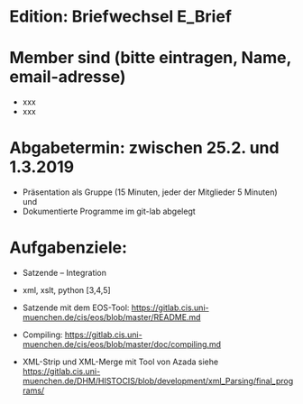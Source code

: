 # Edition: Briefwechsel E_Brief

# Member sind (bitte eintragen, Name, email-adresse)
* xxx
* xxx

# Abgabetermin: zwischen 25.2. und 1.3.2019
* Präsentation als Gruppe (15 Minuten, jeder der Mitglieder 5 Minuten) und 
* Dokumentierte Programme im git-lab abgelegt 


# Aufgabenziele: 
* Satzende – Integration
* xml, xslt, python [3,4,5]
* Satzende mit dem EOS-Tool:  https://gitlab.cis.uni-muenchen.de/cis/eos/blob/master/README.md
* Compiling: https://gitlab.cis.uni-muenchen.de/cis/eos/blob/master/doc/compiling.md

* XML-Strip und XML-Merge mit Tool von Azada siehe https://gitlab.cis.uni-muenchen.de/DHM/HISTOCIS/blob/development/xml_Parsing/final_programs/

